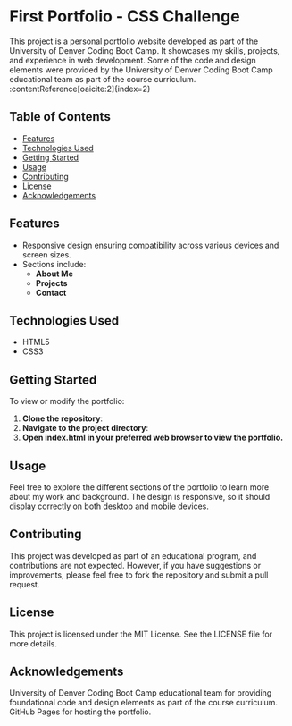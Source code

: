 # First Portfolio - CSS Challenge

This project is a personal portfolio website developed as part of the University of Denver Coding Boot Camp. It showcases my skills, projects, and experience in web development. Some of the code and design elements were provided by the University of Denver Coding Boot Camp educational team as part of the course curriculum.&#8203;:contentReference[oaicite:2]{index=2}

## Table of Contents

- [Features](#features)
- [Technologies Used](#technologies-used)
- [Getting Started](#getting-started)
- [Usage](#usage)
- [Contributing](#contributing)
- [License](#license)
- [Acknowledgements](#acknowledgements)

## Features

- Responsive design ensuring compatibility across various devices and screen sizes.
- Sections include:
  - **About Me**
  - **Projects**
  - **Contact**

## Technologies Used

- HTML5
- CSS3

## Getting Started

To view or modify the portfolio:

1. **Clone the repository**:
2. **Navigate to the project directory**:
3. **Open index.html in your preferred web browser to view the portfolio.**

## Usage
Feel free to explore the different sections of the portfolio to learn more about my work and background. The design is responsive, so it should display correctly on both desktop and mobile devices.​

## Contributing
This project was developed as part of an educational program, and contributions are not expected. However, if you have suggestions or improvements, please feel free to fork the repository and submit a pull request.​


## License
This project is licensed under the MIT License. See the LICENSE file for more details.​

## Acknowledgements
University of Denver Coding Boot Camp educational team for providing foundational code and design elements as part of the course curriculum.​
GitHub Pages for hosting the portfolio.
